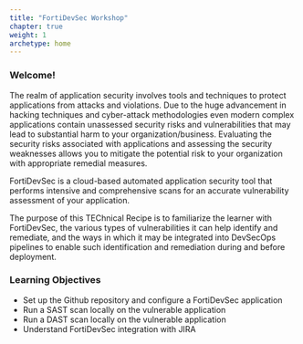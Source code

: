```yaml
---
title: "FortiDevSec Workshop"
chapter: true
weight: 1
archetype: home
---
```


### Welcome!

The realm of application security involves tools and techniques to protect applications from attacks and violations. Due to the huge advancement in hacking techniques and cyber-attack methodologies even modern complex applications contain unassessed security risks and vulnerabilities that may lead to substantial harm to your organization/business. Evaluating the security risks associated with applications and assessing the security weaknesses allows you to mitigate the potential risk to your organization with appropriate remedial measures.

FortiDevSec is a cloud-based automated application security tool that performs intensive and comprehensive scans for an accurate vulnerability assessment of your application.

The purpose of this TEChnical Recipe is to familiarize the learner with FortiDevSec, the various types of vulnerabilities it can help identify and remediate, and the ways in which it may be integrated into DevSecOps pipelines to enable such identification and remediation during and before deployment.

### Learning Objectives
- Set up the Github repository and configure a FortiDevSec application
- Run a SAST scan locally on the vulnerable application
- Run a DAST scan locally on the vulnerable application
- Understand FortiDevSec integration with JIRA
